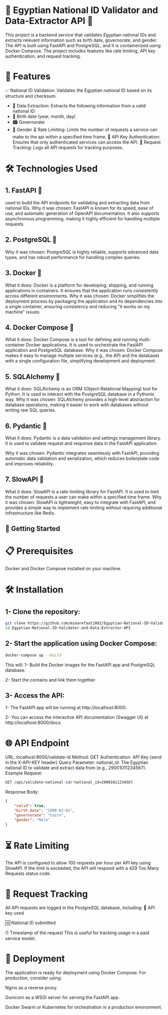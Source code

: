 # 🛂 Egyptian National ID Validator and Data-Extractor API 🛂
This project is a backend service that validates Egyptian national IDs and extracts relevant 
information such as birth date, governorate, and gender. The API is built using FastAPI and PostgreSQL,
and it is containerized using Docker Compose. The project includes features like rate limiting, API key
authentication, and request tracking.
# 🚀 Features
✅ National ID Validation: Validates the Egyptian national ID based on its structure and checksum.
   - 📂 Data Extraction: Extracts the following information from a valid national ID:
   - 🎂 Birth date (year, month, day)
   - 🏙️ Governorate
   - 👫 Gender
⏳ Rate Limiting: Limits the number of requests a service can make to the api within a specified time frame.
🔑 API Key Authentication: Ensures that only authenticated services can access the API.
📝 Request Tracking: Logs all API requests for tracking purposes.

# 🛠️ Technologies Used
## 1. FastAPI 🚀
used to build the API endpoints for validating and extracting data from national IDs.
Why it was chosen: FastAPI is known for its speed, ease of use, and automatic generation
of OpenAPI documentation. It also supports asynchronous programming, making it highly efficient 
for handling multiple requests.

## 2. PostgreSQL 🐘
Why it was chosen: PostgreSQL is highly reliable, supports advanced data types, and has 
robust performance for handling complex queries.

## 3. Docker 🐳
What it does: Docker is a platform for developing, shipping, and running applications in
containers. It ensures that the application runs consistently across different environments.
Why it was chosen: Docker simplifies the deployment process by packaging the application and 
its dependencies into a single container, ensuring consistency and reducing "it works on my machine" issues.

## 4. Docker Compose 🐙
What it does: Docker Compose is a tool for defining and running multi-container Docker applications. 
It is used to orchestrate the FastAPI application and PostgreSQL database.
Why it was chosen: Docker Compose makes it easy to manage multiple services (e.g., the API and the database) 
with a single configuration file, simplifying development and deployment.

## 5. SQLAlchemy 🔗
What it does: SQLAlchemy is an ORM (Object-Relational Mapping) tool for Python.
It is used to interact with the PostgreSQL database in a Pythonic way.
Why it was chosen: SQLAlchemy provides a high-level abstraction for database operations,
making it easier to work with databases without writing raw SQL queries.

## 6. Pydantic 📜
What it does: Pydantic is a data validation and settings management library.
It is used to validate request and response data in the FastAPI application.

Why it was chosen: Pydantic integrates seamlessly with FastAPI, providing automatic data validation
and serialization, which reduces boilerplate code and improves reliability.

## 7. SlowAPI 🐌
What it does: SlowAPI is a rate-limiting library for FastAPI. It is used to limit the number of
requests a user can make within a specified time frame.
Why it was chosen: SlowAPI is lightweight, easy to integrate with FastAPI, and provides a simple 
way to implement rate limiting without requiring additional infrastructure like Redis.


## 🚀 Getting Started
# 📋 Prerequisites
Docker and Docker Compose installed on your machine.

# 🛠️ Installation
## 1- Clone the repository:
```bash
git clone https://github.com/minarefaat1002/Egyptian-National-ID-Validator-and-Data-Extractor-API.git
cd Egyptian-National-ID-Validator-and-Data-Extractor-API
```
## 2- Start the application using Docker Compose:
```bash
docker-compose up --build
```
This will:
1- Build the Docker images for the FastAPI app and PostgreSQL database.

2- Start the contains and link them together

## 3- Access the API:
1- The FastAPI app will be running at http://localhost:8000.

2- You can access the interactive API documentation (Swagger UI) at http://localhost:8000/docs.


# 🌐 API Endpoint
URL: localhost:8000/validate-id
Method: GET
Authentication: API Key (send in the X-API-KEY header)
Query Parameter:
   national_id: The Egyptian national ID to validate and extract data from (e.g., 29001011234567).
Example Request:
```bash
GET /api/validate-national-id/?national_id=29001011234567
```

Response Body:
```json
{
    "valid": true,
    "birth_date": "1990-01-01",
    "governorate": "Cairo",
    "gender": "Male"
}
```

# ⏳ Rate Limiting
The API is configured to allow 100 requests per hour per API key using SlowAPI. If the limit is exceeded,
the API will respond with a 429 Too Many Requests status code.

# 📝 Request Tracking
All API requests are logged in the PostgreSQL database, including:
🔑 API key used

🆔 National ID submitted

⏰ Timestamp of the request
This is useful for tracking usage in a paid service model.


# 🚀 Deployment
The application is ready for deployment using Docker Compose. For production, consider using:

Nginx as a reverse proxy.

Gunicorn as a WSGI server for serving the FastAPI app.

Docker Swarm or Kubernetes for orchestration in a production environment.




